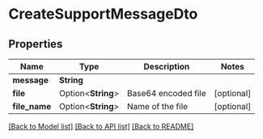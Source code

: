 # CreateSupportMessageDto

## Properties

Name | Type | Description | Notes
------------ | ------------- | ------------- | -------------
**message** | **String** |  | 
**file** | Option<**String**> | Base64 encoded file | [optional]
**file_name** | Option<**String**> | Name of the file | [optional]

[[Back to Model list]](../README.md#documentation-for-models) [[Back to API list]](../README.md#documentation-for-api-endpoints) [[Back to README]](../README.md)


